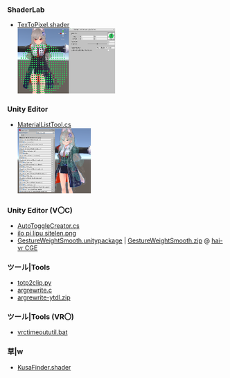 ### ShaderLab
- [TexToPixel.shader](TexToPixel.shader)<br>
[<img src="img/FTSDVxBUUAAwBiB.png" height=150>](img/FTSDVxBUUAAwBiB.png)
### Unity Editor
- [MaterialListTool.cs](MaterialListTool.cs)<br>
[<img src="img/FTM2NR2aAAAz1mJ.png" height=150>](img/FTM2NR2aAAAz1mJ.png)
### Unity Editor (V〇C)
- [AutoToggleCreator.cs](AutoToggleCreator.cs)<br>
- [ilo pi lipu sitelen.png](ilo%20pi%20lipu%20sitelen.png)<br>
- [GestureWeightSmooth.unitypackage](GestureWeightSmooth.unitypackage) | [GestureWeightSmooth.zip](GestureWeightSmooth.zip) @ [hai-vr CGE](https://github.com/hai-vr/combo-gesture-expressions-av3)
### ツール|Tools
- [totp2clip.py](totp2clip.py)<br>
- [argrewrite.c](argrewrite.c)<br>
- [argrewrite-ytdl.zip](argrewrite-ytdl.zip)
### ツール|Tools (VR〇)
- [vrctimeoututil.bat](vrctimeoututil.bat)
### 草|w
- [KusaFinder.shader](KusaFinder.shader)
